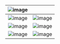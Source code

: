 
| ![image](https://github.com/yantong0116/C-Cpp-Learning/assets/51469882/124fad28-04bd-4855-94e6-5adcb7e37584) | |
| :---:   | :---: |
| ![image](https://github.com/yantong0116/C-Cpp-Learning/assets/51469882/c3c564eb-900f-42fd-b2bb-31807d191d31) | ![image](https://github.com/yantong0116/C-Cpp-Learning/assets/51469882/219aa005-1dce-4ad5-a3b0-f3dfc86f13c6) |
| ![image](https://github.com/yantong0116/C-Cpp-Learning/assets/51469882/8f72e20d-7657-4b34-addd-b65519064a69) | ![image](https://github.com/yantong0116/C-Cpp-Learning/assets/51469882/a7418286-ff92-4b6a-94f5-1e23375eae0d) | 
| ![image](https://github.com/yantong0116/C-Cpp-Learning/assets/51469882/c6a07e94-3878-4fe3-ab81-b1abf436677f) | ![image](https://github.com/yantong0116/C-Cpp-Learning/assets/51469882/c812d6b4-14bc-4118-b3f6-fc684c178ff2) |
